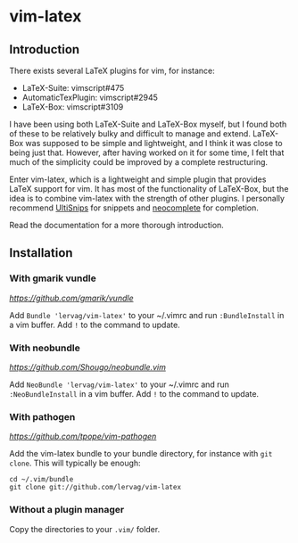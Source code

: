 # vim-latex
## Introduction

There exists several LaTeX plugins for vim, for instance:
- LaTeX-Suite: vimscript#475
- AutomaticTexPlugin: vimscript#2945
- LaTeX-Box: vimscript#3109

I have been using both LaTeX-Suite and LaTeX-Box myself, but I found both of
these to be relatively bulky and difficult to manage and extend.  LaTeX-Box
was supposed to be simple and lightweight, and I think it was close to being
just that.  However, after having worked on it for some time, I felt that much
of the simplicity could be improved by a complete restructuring.

Enter vim-latex, which is a lightweight and simple plugin that provides LaTeX
support for vim.  It has most of the functionality of LaTeX-Box, but the idea
is to combine vim-latex with the strength of other plugins.  I personally
recommend [UltiSnips](https://github.com/SirVer/ultisnips) for snippets and
[neocomplete](https://github.com/Shougo/neocomplete.vim) for completion.

Read the documentation for a more thorough introduction.

## Installation
### With gmarik vundle
_https://github.com/gmarik/vundle_

Add `Bundle 'lervag/vim-latex'` to your ~/.vimrc and run
`:BundleInstall` in a vim buffer. Add `!` to the command to update.

### With neobundle
_https://github.com/Shougo/neobundle.vim_

Add `NeoBundle 'lervag/vim-latex'` to your ~/.vimrc and run
`:NeoBundleInstall` in a vim buffer. Add `!` to the command to update.

### With pathogen
_https://github.com/tpope/vim-pathogen_

Add the vim-latex bundle to your bundle directory, for instance with `git
clone`.  This will typically be enough:

    cd ~/.vim/bundle
    git clone git://github.com/lervag/vim-latex

### Without a plugin manager

Copy the directories to your `.vim/` folder.
